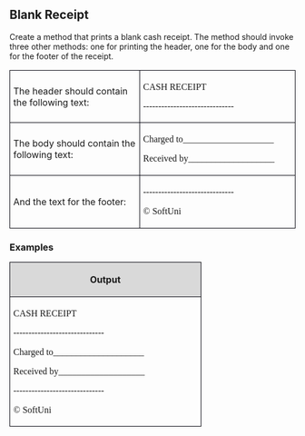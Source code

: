 <H2 LANG="bg-BG" CLASS="western"><SPAN LANG="en-US">Blank
	Receipt</SPAN></H2>
<P STYLE="margin-top: 0.06in">Create a method that prints a blank
cash receipt. The method should invoke three other methods: one for
printing the header, one for the body and one for the footer of the
receipt. 
</P>
<TABLE WIDTH=680 CELLPADDING=4 CELLSPACING=0>
	<COL WIDTH=331>
	<COL WIDTH=331>
	<TR>
		<TD WIDTH=331 STYLE="border: 1px solid #00000a; padding-top: 0.04in; padding-bottom: 0.04in; padding-left: 0.06in; padding-right: 0.06in">
			<P>The header should contain the following text:</P>
		</TD>
		<TD WIDTH=331 VALIGN=TOP STYLE="border: 1px solid #00000a; padding-top: 0.04in; padding-bottom: 0.04in; padding-left: 0.06in; padding-right: 0.06in">
			<P STYLE="margin-bottom: 0in"><FONT FACE="Consolas, serif">CASH
			RECEIPT</FONT></P>
			<P><FONT FACE="Consolas, serif">------------------------------</FONT></P>
		</TD>
	</TR>
	<TR>
		<TD WIDTH=331 STYLE="border: 1px solid #00000a; padding-top: 0.04in; padding-bottom: 0.04in; padding-left: 0.06in; padding-right: 0.06in">
			<P>The body should contain the following text:</P>
		</TD>
		<TD WIDTH=331 VALIGN=TOP STYLE="border: 1px solid #00000a; padding-top: 0.04in; padding-bottom: 0.04in; padding-left: 0.06in; padding-right: 0.06in">
			<P STYLE="margin-bottom: 0in"><FONT FACE="Consolas, serif">Charged
			to____________________</FONT></P>
			<P><FONT FACE="Consolas, serif">Received by___________________</FONT></P>
		</TD>
	</TR>
	<TR>
		<TD WIDTH=331 STYLE="border: 1px solid #00000a; padding-top: 0.04in; padding-bottom: 0.04in; padding-left: 0.06in; padding-right: 0.06in">
			<P>And the text for the footer:</P>
		</TD>
		<TD WIDTH=331 VALIGN=TOP STYLE="border: 1px solid #00000a; padding-top: 0.04in; padding-bottom: 0.04in; padding-left: 0.06in; padding-right: 0.06in">
			<P STYLE="margin-bottom: 0in"><FONT FACE="Consolas, serif">------------------------------</FONT></P>
			<P><FONT FACE="Consolas, serif">© SoftUni</FONT></P>
		</TD>
	</TR>
</TABLE>
<H3 CLASS="western">Examples</H3>
<TABLE WIDTH=334 CELLPADDING=4 CELLSPACING=0>
	<COL WIDTH=324>
	<TR>
		<TD WIDTH=324 VALIGN=TOP BGCOLOR="#d9d9d9" STYLE="border: 1px solid #00000a; padding-top: 0.04in; padding-bottom: 0.04in; padding-left: 0.06in; padding-right: 0.06in">
			<P ALIGN=CENTER><B>Output</B></P>
		</TD>
	</TR>
	<TR>
		<TD WIDTH=324 STYLE="border: 1px solid #00000a; padding-top: 0.04in; padding-bottom: 0.04in; padding-left: 0.06in; padding-right: 0.06in">
			<P STYLE="margin-bottom: 0in"><FONT FACE="Consolas, serif">CASH
			RECEIPT</FONT></P>
			<P STYLE="margin-bottom: 0in"><FONT FACE="Consolas, serif">------------------------------</FONT></P>
			<P STYLE="margin-bottom: 0in"><FONT FACE="Consolas, serif">Charged
			to____________________</FONT></P>
			<P STYLE="margin-bottom: 0in"><FONT FACE="Consolas, serif">Received
			by___________________</FONT></P>
			<P STYLE="margin-bottom: 0in"><FONT FACE="Consolas, serif">------------------------------</FONT></P>
			<P><FONT FACE="Consolas, serif">© SoftUni</FONT></P>
		</TD>
	</TR>
</TABLE>
